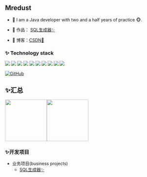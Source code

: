 ## Mredust

- 🌹 I am a Java developer with two and a half years of practice 🐵.
- 🏡 作品： <a href="https://github.com/Mredust/mredust-sql-generator-backend" target="_blank">SQL生成器✨</a>


- :pencil: 博客：[CSDN💬](https://blog.csdn.net/LHCong_)


### ✨ Technology stack

![](https://img.shields.io/badge/-Java-4C7491?style=flat-square&logo=java&logoColor=fff)
![](https://img.shields.io/badge/-Spring-5FB832?style=flat-square&logo=Spring&logoColor=fff)
![](https://img.shields.io/badge/-Node.js-339933?style=flat-square&logo=Node.js&logoColor=fff)
![](https://img.shields.io/badge/-Vue-4fc08d?style=flat-square&logo=Vue.js&logoColor=fff)
![](https://img.shields.io/badge/-React-2d98ce?style=flat-square&logo=React&logoColor=fff)
![](https://img.shields.io/badge/-Docker-2496ED?style=flat-square&logo=Docker&logoColor=fff)
![](https://img.shields.io/badge/-Linux-000000?style=flat-square&logo=Linux&logoColor=fff)
![](https://img.shields.io/badge/-MySQL-4479A1?style=flat-square&logo=MySQL&logoColor=fff)
![](https://img.shields.io/badge/-Redis-DC382D?style=flat-square&logo=Redis&logoColor=fff)
![](https://img.shields.io/badge/-Git-E84E31?style=flat-square&logo=Git&logoColor=fff)

[![GitHub](https://img.shields.io/badge/GitHub-grey?logo=github)](https://github.com/Mredust)


## ✨汇总

<img align="" height="137px" src="https://github-readme-stats.vercel.app/api?username=Mredust&hide_title=true&hide_border=true&show_icons=true&include_all_commits=true&line_height=21&bg_color=0,EC6C6C,FFD479,FFFC79,73FA79&theme=graywhite&locale=cn" /><img align="" height="137px" src="https://github-readme-stats.vercel.app/api/top-langs/?username=lhccong&hide_title=true&hide_border=true&layout=compact&bg_color=0,73FA79,73FDFF,D783FF&theme=graywhite&locale=cn" />

### ✨开发项目

- 业务项目(business projects)
  - [SQL生成器✨](https://github.com/Mredust/mredust-sql-generator-backend)
  
    
